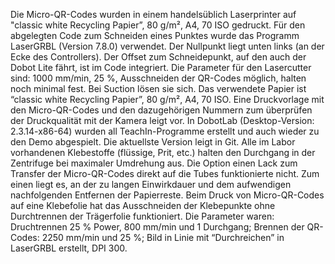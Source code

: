 Die Micro-QR-Codes wurden in einem handelsüblich Laserprinter auf "classic white Recycling Papier”, 80 g/m², A4, 70 ISO gedruckt. 
Für den abgelegten Code zum Schneiden eines Punktes wurde das Programm LaserGRBL (Version 7.8.0) verwendet. Der Nullpunkt liegt unten links (an der Ecke des Controllers). Der Offset zum Schneidepunkt, auf den auch der Dobot Lite fährt, ist im Code integriert. Die Parameter für den Lasercutter sind: 1000 mm/min, 25 %, Ausschneiden der QR-Codes möglich, halten noch minimal fest. Bei Suction lösen sie sich. Das verwendete Papier ist “classic white Recycling Papier”, 80 g/m², A4, 70 ISO. 
Eine Druckvorlage mit den Micro-QR-Codes und den dazugehörigen Nummern zum überprüfen der Druckqualität mit der Kamera leigt vor. 
In DobotLab (Desktop-Version: 2.3.14-x86-64) wurden all TeachIn-Programme erstellt und auch wieder zu den Demo abgespielt. Die aktuellste Version leigt in Git. 
Alle im Labor vorhandenen Klebestoffe (flüssige, Prit, etc.) halten den Durchgang in der Zentrifuge bei maximaler Umdrehung aus. 
Die Option einen Lack zum Transfer der Micro-QR-Codes direkt auf die Tubes funktionierte nicht. Zum einen liegt es, an der zu langen Einwirkdauer und dem aufwendigen nachfolgenden Entfernen der Papierreste. 
Beim Druck von Micro-QR-Codes auf eine Klebefolie hat das Ausschneiden der Klebepunkte ohne Durchtrennen der Trägerfolie funktioniert. Die Parameter waren: Druchtrennen 25 % Power, 800 mm/min und 1 Durchgang; Brennen der QR-Codes: 2250 mm/min und 25 %; Bild in Linie mit “Durchreichen” in LaserGRBL erstellt, DPI 300.
